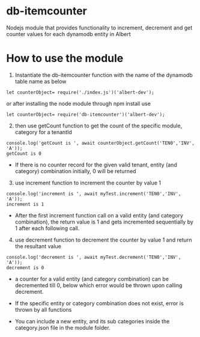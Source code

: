 # db-itemcounter
Nodejs module that provides functionality to increment, decrement and get counter values for each dynamodb entity in Albert

# How to use the module

1. Instantiate the db-itemcounter function with the name of the dynamodb table name as below
```
let counterObject= require('./index.js')('albert-dev');
```
or after installing the node module through npm install use
```
let counterObject= require('db-itemcounter')('albert-dev');
```

2. then use getCount function to get the count of the specific module, category for a tenantId

```
console.log('getCount is ', await counterObject.getCount('TEN0','INV', 'A'));
getCount is 0
```
* If there is no counter record for the given valid  tenant, entity (and category) combination initially, 0 will be returned

3. use increment function to increment the counter by value 1

```
console.log('increment is ', await myTest.increment('TEN0','INV', 'A'));
increment is 1
```
* After the first increment function call on a valid entity (and category combination), the return value is 1 and gets incremented sequentially by 1 after each following call.

4. use decrement function to decrement the counter by value 1 and return the resultant value

```
console.log('decrement is ', await myTest.decrement('TEN0','INV', 'A'));
decrement is 0
```
* a counter for a valid entity (and category combination) can be decremented till 0, below which error would be thrown upon calling decrement.

* If the specific entity or category combination does not exist, error is thrown by all functions
* You can include a new entity, and its sub categories inside the category.json file in the module folder.

